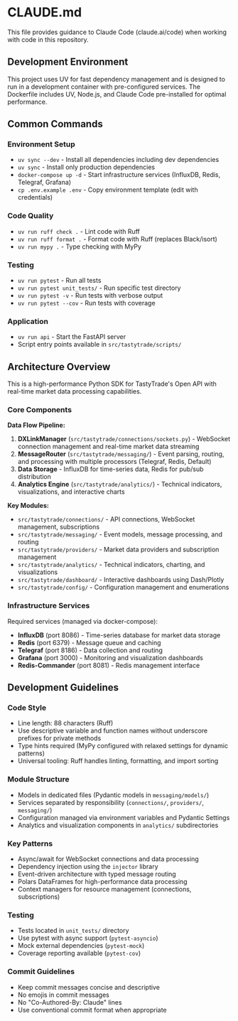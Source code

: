 # CLAUDE.md

This file provides guidance to Claude Code (claude.ai/code) when working with code in this repository.

## Development Environment

This project uses UV for fast dependency management and is designed to run in a development container with pre-configured services. The Dockerfile includes UV, Node.js, and Claude Code pre-installed for optimal performance.

## Common Commands

### Environment Setup
- `uv sync --dev` - Install all dependencies including dev dependencies
- `uv sync` - Install only production dependencies
- `docker-compose up -d` - Start infrastructure services (InfluxDB, Redis, Telegraf, Grafana)
- `cp .env.example .env` - Copy environment template (edit with credentials)

### Code Quality
- `uv run ruff check .` - Lint code with Ruff
- `uv run ruff format .` - Format code with Ruff (replaces Black/isort)
- `uv run mypy .` - Type checking with MyPy

### Testing
- `uv run pytest` - Run all tests
- `uv run pytest unit_tests/` - Run specific test directory
- `uv run pytest -v` - Run tests with verbose output
- `uv run pytest --cov` - Run tests with coverage

### Application
- `uv run api` - Start the FastAPI server
- Script entry points available in `src/tastytrade/scripts/`

## Architecture Overview

This is a high-performance Python SDK for TastyTrade's Open API with real-time market data processing capabilities.

### Core Components

**Data Flow Pipeline:**
1. **DXLinkManager** (`src/tastytrade/connections/sockets.py`) - WebSocket connection management and real-time market data streaming
2. **MessageRouter** (`src/tastytrade/messaging/`) - Event parsing, routing, and processing with multiple processors (Telegraf, Redis, Default)
3. **Data Storage** - InfluxDB for time-series data, Redis for pub/sub distribution
4. **Analytics Engine** (`src/tastytrade/analytics/`) - Technical indicators, visualizations, and interactive charts

**Key Modules:**
- `src/tastytrade/connections/` - API connections, WebSocket management, subscriptions
- `src/tastytrade/messaging/` - Event models, message processing, and routing
- `src/tastytrade/providers/` - Market data providers and subscription management
- `src/tastytrade/analytics/` - Technical indicators, charting, and visualizations
- `src/tastytrade/dashboard/` - Interactive dashboards using Dash/Plotly
- `src/tastytrade/config/` - Configuration management and enumerations

### Infrastructure Services

Required services (managed via docker-compose):
- **InfluxDB** (port 8086) - Time-series database for market data storage
- **Redis** (port 6379) - Message queue and caching
- **Telegraf** (port 8186) - Data collection and routing
- **Grafana** (port 3000) - Monitoring and visualization dashboards
- **Redis-Commander** (port 8081) - Redis management interface

## Development Guidelines

### Code Style
- Line length: 88 characters (Ruff)
- Use descriptive variable and function names without underscore prefixes for private methods
- Type hints required (MyPy configured with relaxed settings for dynamic patterns)
- Universal tooling: Ruff handles linting, formatting, and import sorting

### Module Structure
- Models in dedicated files (Pydantic models in `messaging/models/`)
- Services separated by responsibility (`connections/`, `providers/`, `messaging/`)
- Configuration managed via environment variables and Pydantic Settings
- Analytics and visualization components in `analytics/` subdirectories

### Key Patterns
- Async/await for WebSocket connections and data processing
- Dependency injection using the `injector` library
- Event-driven architecture with typed message routing
- Polars DataFrames for high-performance data processing
- Context managers for resource management (connections, subscriptions)

### Testing
- Tests located in `unit_tests/` directory
- Use pytest with async support (`pytest-asyncio`)
- Mock external dependencies (`pytest-mock`)
- Coverage reporting available (`pytest-cov`)

### Commit Guidelines
- Keep commit messages concise and descriptive
- No emojis in commit messages
- No "Co-Authored-By: Claude" lines
- Use conventional commit format when appropriate
